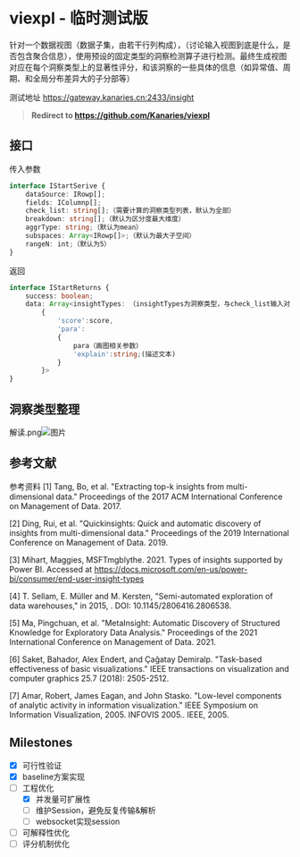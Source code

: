 # viexpl - 临时测试版

针对一个数据视图（数据子集，由若干行列构成），（讨论输入视图到底是什么，是否包含聚合信息），使用预设的固定类型的洞察检测算子进行检测。最终生成视图对应在每个洞察类型上的显著性评分，和该洞察的一些具体的信息（如异常值、周期、和全局分布差异大的子分部等）


测试地址 https://gateway.kanaries.cn:2433/insight

> **Redirect to https://github.com/Kanaries/viexpl**


## 接口
传入参数
```typescript
interface IStartSerive {
    dataSource: IRowp[];
    fields: IColumnp[];
    check_list: string[];（需要计算的洞察类型列表，默认为全部）
    breakdown: string[];（默认为区分度最大维度）
    aggrType: string;（默认为mean）
    subspaces: Array<IRowp[]>;（默认为最大子空间）
    rangeN: int;（默认为5）
}
```
返回
```typescript
interface IStartReturns {
    success: boolean;
    data: Array<insightTypes: （insightTypes为洞察类型，与check_list输入对应）
        {
            'score':score,
            'para':
            {
                para（画图相关参数）
                'explain':string;(描述文本)
            }
        }>
}
```

## 洞察类型整理
解读.png![图片](https://user-images.githubusercontent.com/8137814/201577294-446bd2b1-69ee-4193-8725-690f1217dd9a.png)

## 参考文献
参考资料
[1] Tang, Bo, et al. "Extracting top-k insights from multi-dimensional data." Proceedings of the 2017 ACM International Conference on Management of Data. 2017.

[2] Ding, Rui, et al. "Quickinsights: Quick and automatic discovery of insights from multi-dimensional data." Proceedings of the 2019 International Conference on Management of Data. 2019.

[3] Mihart, Maggies, MSFTmgblythe. 2021. Types of insights supported by Power BI. Accessed at https://docs.microsoft.com/en-us/power-bi/consumer/end-user-insight-types

[4] T. Sellam, E. Müller and M. Kersten, "Semi-automated exploration of data warehouses," in 2015, . DOI: 10.1145/2806416.2806538.

[5] Ma, Pingchuan, et al. "MetaInsight: Automatic Discovery of Structured Knowledge for Exploratory Data Analysis." Proceedings of the 2021 International Conference on Management of Data. 2021.

[6] Saket, Bahador, Alex Endert, and Çağatay Demiralp. "Task-based effectiveness of basic visualizations." IEEE transactions on visualization and computer graphics 25.7 (2018): 2505-2512.

[7] Amar, Robert, James Eagan, and John Stasko. "Low-level components of analytic activity in information visualization." IEEE Symposium on Information Visualization, 2005. INFOVIS 2005.. IEEE, 2005.


## Milestones
- [x] 可行性验证
- [x] baseline方案实现
- [ ] 工程优化
  - [x] 并发量可扩展性
  - [ ] 维护Session，避免反复传输&解析
  - [ ] websocket实现session
- [ ] 可解释性优化
- [ ] 评分机制优化
